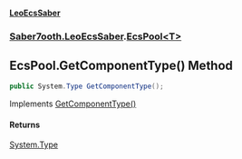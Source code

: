 #### [LeoEcsSaber](index.md 'index')
### [Saber7ooth.LeoEcsSaber](Saber7ooth.LeoEcsSaber.md 'Saber7ooth.LeoEcsSaber').[EcsPool&lt;T&gt;](EcsPool_T_.md 'Saber7ooth.LeoEcsSaber.EcsPool<T>')

## EcsPool<T>.GetComponentType() Method

```csharp
public System.Type GetComponentType();
```

Implements [GetComponentType()](IEcsPool.GetComponentType().md 'Saber7ooth.LeoEcsSaber.IEcsPool.GetComponentType()')

#### Returns
[System.Type](https://docs.microsoft.com/en-us/dotnet/api/System.Type 'System.Type')